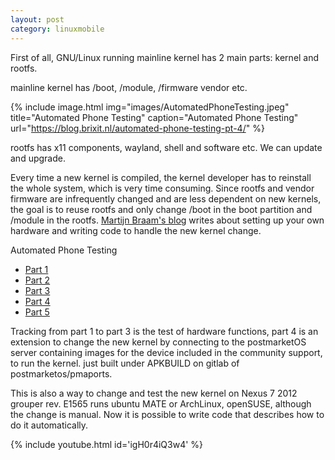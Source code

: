 ```yaml
---
layout: post
category: linuxmobile
---
```


First of all, GNU/Linux running mainline kernel has 2 main parts: kernel and rootfs.

mainline kernel has /boot, /module, /firmware vendor etc.

{% include image.html
            img="images/AutomatedPhoneTesting.jpeg"
            title="Automated Phone Testing"
            caption="Automated Phone Testing" 
            url="https://blog.brixit.nl/automated-phone-testing-pt-4/" %}

rootfs has x11 components, wayland, shell and software etc. We can update and upgrade.

Every time a new kernel is compiled, the kernel developer has to reinstall the whole system, which is very time consuming. Since rootfs and vendor firmware are infrequently changed and are less dependent on new kernels, the goal is to reuse rootfs and only change /boot in the boot partition and /module in the rootfs. [Martijn Braam's blog] writes about setting up your own hardware and writing code to handle the new kernel change.

Automated Phone Testing

- [Part 1]
- [Part 2]
- [Part 3]
- [Part 4]
- [Part 5]

Tracking from part 1 to part 3 is the test of hardware functions, part 4 is an extension to change the new kernel by connecting to the postmarketOS server containing images for the device included in the community support, to run the kernel. just built under APKBUILD on gitlab of postmarketos/pmaports.

This is also a way to change and test the new kernel on Nexus 7 2012 grouper rev. E1565 runs ubuntu MATE or ArchLinux, openSUSE, although the change is manual. Now it is possible to write code that describes how to do it automatically.

{% include youtube.html id='igH0r4iQ3w4' %}

[Martijn Braam's blog]: https://blog.brixit.nl/
[Part 1]: https://blog.brixit.nl/automated-phone-testing-pt-1/
[Part 2]: https://blog.brixit.nl/automated-phone-testing-pt-2/
[Part 3]: https://blog.brixit.nl/automated-phone-testing-pt-3/
[Part 4]: https://blog.brixit.nl/automated-phone-testing-pt-4/
[Part 5]: https://blog.brixit.nl/automated-phone-testing-pt-5/
